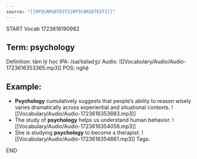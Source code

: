 ```yaml
---
source: "[[RP3CAM16TEST2|RP3CAM16TEST2]]"
---
```

START
Vocab
1723616190982
## Term: psychology
Definition: tâm lý học
IPA: /saɪˈkɒlədʒi/
Audio: ![[Vocabulary/Audio/Audio-1723616353365.mp3]]
POS: nghệ
## Example:
- **Psychology** cumulatively suggests that people’s ability to reason wisely varies dramatically across experiential and situational contexts.
    ![[Vocabulary/Audio/Audio-1723616353683.mp3]] 
- The study of **psychology** helps us understand human behavior.
     ![[Vocabulary/Audio/Audio-1723616354056.mp3]]
- She is studying **psychology** to become a therapist.
     ![[Vocabulary/Audio/Audio-1723616354661.mp3]] 
Tags:

END
